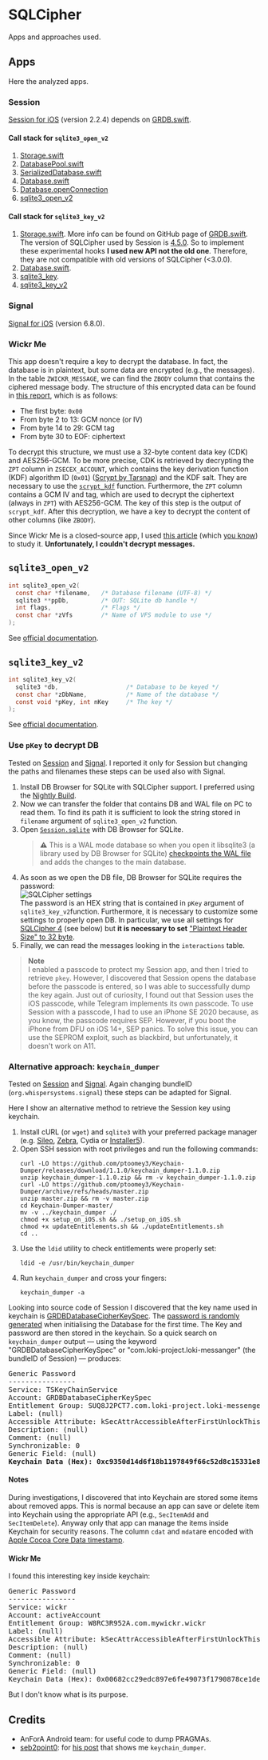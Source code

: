 # SQLCipher

Apps and approaches used.

## Apps

Here the analyzed apps.

### Session

[Session for iOS](https://github.com/oxen-io/session-ios) (version 2.2.4) depends on [GRDB.swift](https://github.com/groue/GRDB.swift).

#### Call stack for `sqlite3_open_v2`

1. [Storage.swift](https://github.com/oxen-io/session-ios/blob/8976ab5f5f0a63db232e3278b23ccfe808e800fc/SessionUtilitiesKit/Database/Storage.swift#L89-L91)
2. [DatabasePool.swift](https://github.com/groue/GRDB.swift/blob/ba68e3b02d9ed953a0c9ff43183f856f20c9b7ce/GRDB/Core/DatabasePool.swift#L29-L44)
3. [SerializedDatabase.swift](https://github.com/groue/GRDB.swift/blob/ba68e3b02d9ed953a0c9ff43183f856f20c9b7ce/GRDB/Core/SerializedDatabase.swift#L46-L49)
4. [Database.swift](https://github.com/groue/GRDB.swift/blob/ba68e3b02d9ed953a0c9ff43183f856f20c9b7ce/GRDB/Core/Database.swift#L303)
5. [Database.openConnection](https://github.com/groue/GRDB.swift/blob/ba68e3b02d9ed953a0c9ff43183f856f20c9b7ce/GRDB/Core/Database.swift#L321-L342)
6. [sqlite3_open_v2](https://github.com/groue/GRDB.swift/blob/ba68e3b02d9ed953a0c9ff43183f856f20c9b7ce/GRDB/Core/Database.swift#L324)

#### Call stack for `sqlite3_key_v2`

1. [Storage.swift](https://github.com/oxen-io/session-ios/blob/8976ab5f5f0a63db232e3278b23ccfe808e800fc/SessionUtilitiesKit/Database/Storage.swift#L62-L87).
   More info can be found on GitHub page of [GRDB.swift](https://github.com/groue/GRDB.swift/blob/master/README.md#creating-or-opening-an-encrypted-database).
   The version of SQLCipher used by Session is [4.5.0](https://github.com/oxen-io/session-ios/blob/8976ab5f5f0a63db232e3278b23ccfe808e800fc/Podfile#L13-L14).
   So to implement these experimental hooks **I used new API not the old one**.
   Therefore, they are not compatible with old versions of SQLCipher (&lt;3.0.0).
2. [Database.swift](https://github.com/groue/GRDB.swift/blob/ba68e3b02d9ed953a0c9ff43183f856f20c9b7ce/GRDB/Core/Database.swift#L1587-L1603).
3. [sqlite3_key](https://github.com/sqlcipher/sqlcipher/blob/8763afaf13231cb1fc835b52c94ada23f8e47b3d/src/crypto.c#L914-L917).
4. [sqlite3_key_v2](https://github.com/sqlcipher/sqlcipher/blob/8763afaf13231cb1fc835b52c94ada23f8e47b3d/src/crypto.c#L919-L928)

### Signal

[Signal for iOS](https://apps.apple.com/us/app/signal-private-messenger/id874139669) (version 6.8.0).

### Wickr Me

This app doesn't require a key to decrypt the database. 
In fact, the database is in plaintext, but some data are encrypted (e.g., the messages). 
In the table `ZWICKR_MESSAGE`, we can find the `ZBODY` column that contains the ciphered message body. 
The structure of this encrypted data can be found in [this report](https://oops.math.spbu.ru/SE/diploma/2021/pi/Cherniavskii-report.pdf#page=14), which is as follows:
- The first byte: `0x00`
- From byte 2 to 13: GCM nonce (or IV)
- From byte 14 to 29: GCM tag
- From byte 30 to EOF: ciphertext

To decrypt this structure, we must use a 32-byte content data key (CDK) and AES256-GCM. 
To be more precise, CDK is retrieved by decrypting the `ZPT` column in `ZSECEX_ACCOUNT`, which contains the key derivation function (KDF) algorithm ID (`0x01`) ([Scrypt by Tarsnap](https://github.com/Tarsnap/scrypt)) and the KDF salt. 
They are necessary to use the [`scrypt_kdf`](https://github.com/Tarsnap/scrypt#using-scrypt-as-a-kdf) function. 
Furthermore, the `ZPT` column contains a GCM IV and tag, which are used to decrypt the ciphertext (always in `ZPT`) with AES256-GCM. 
The key of this step is the output of `scrypt_kdf`. 
After this decryption, we have a key to decrypt the content of other columns (like `ZBODY`).

Since Wickr Me is a closed-source app, I used [this article](https://www.sciencedirect.com/science/article/pii/S2666281721000366) (which [you know](https://people.unipmn.it/sguazt/publication/anglano-2021-useraction/Anglano-2021-UserAction.pdf#page=13)) to study it. 
**Unfortunately, I couldn't decrypt messages.**

## `sqlite3_open_v2`
```c
int sqlite3_open_v2(
  const char *filename,   /* Database filename (UTF-8) */
  sqlite3 **ppDb,         /* OUT: SQLite db handle */
  int flags,              /* Flags */
  const char *zVfs        /* Name of VFS module to use */
);
```
See [official documentation](https://www.sqlite.org/c3ref/open.html).

## `sqlite3_key_v2`
```c
int sqlite3_key_v2(
  sqlite3 *db,                   /* Database to be keyed */
  const char *zDbName,           /* Name of the database */
  const void *pKey, int nKey     /* The key */
);
```
See [official documentation](https://www.zetetic.net/sqlcipher/sqlcipher-api/#sqlite3_key).

### Use `pKey` to decrypt DB

Tested on [Session](#session) and [Signal](#signal).
I reported it only for Session but changing the paths and filenames these steps can be used also with Signal.

1. Install DB Browser for SQLite with SQLCipher support. I preferred using the [Nightly Build](https://nightlies.sqlitebrowser.org/latest/).
2. Now we can transfer the folder that contains DB and WAL file on PC to read them.
   To find its path it is sufficient to look the string stored in `filename` argument of `sqlite3_open_v2` function.
3. Open [`Session.sqlite`](https://github.com/oxen-io/session-ios/blob/8976ab5f5f0a63db232e3278b23ccfe808e800fc/SessionUtilitiesKit/Database/Storage.swift#L10) with DB Browser for SQLite.
   > :warning: This is a WAL mode database so when you open it libsqlite3 (a library used by DB Browser for SQLite) [checkpoints the WAL file](https://sqliteforensictoolkit.com/forensic-examination-of-sqlite-write-ahead-log-wal-files/) and adds the changes to the main database.
4. As soon as we open the DB file, DB Browser for SQLite requires the password:</br>
   ![SQLCipher settings](../../docs/images/db4s.png?raw=true "SQLCipher settings")</br>
   The password is an HEX string that is contained in `pKey` argument of `sqlite3_key_v2`function.
   Furthermore, it is necessary to customize some settings to properly open DB.
   In particular, we use all settings for [SQLCipher 4](https://www.zetetic.net/sqlcipher/design/) (see below) but **it is necessary to set** ["Plaintext Header Size" to 32 byte](https://github.com/oxen-io/session-ios/blob/8976ab5f5f0a63db232e3278b23ccfe808e800fc/SessionUtilitiesKit/Database/Storage.swift#L81-L86).
5. Finally, we can read the messages looking in the `interactions` table.

> **Note**<br/>
> I enabled a passcode to protect my Session app, and then I tried to retrieve `pkey`. 
> However, I discovered that Session opens the database before the passcode is entered, so I was able to successfully dump the key again. 
> Just out of curiosity, I found out that Session uses the iOS passcode, while Telegram implements its own passcode. 
> To use Session with a passcode, I had to use an iPhone SE 2020 because, as you know, the passcode requires SEP. 
> However, if you boot the iPhone from DFU on iOS 14+, SEP panics. 
> To solve this issue, you can use the SEPROM exploit, such as blackbird, but unfortunately, it doesn't work on A11.

### Alternative approach: `keychain_dumper`

Tested on [Session](#session) and [Signal](#signal).
Again changing bundleID (`org.whispersystems.signal`) these steps can be adapted for Signal.

Here I show an alternative method to retrieve the Session key using keychain.
1. Install cURL (or `wget`) and `sqlite3` with your preferred package manager (e.g. [Sileo](https://getsileo.app/), [Zebra](https://getzbra.com/), Cydia or [Installer5](https://apptapp.me/repo/)).
2. Open SSH session with root privileges and run the following commands:
   ```shell
   curl -LO https://github.com/ptoomey3/Keychain-Dumper/releases/download/1.1.0/keychain_dumper-1.1.0.zip
   unzip keychain_dumper-1.1.0.zip && rm -v keychain_dumper-1.1.0.zip
   curl -LO https://github.com/ptoomey3/Keychain-Dumper/archive/refs/heads/master.zip
   unzip master.zip && rm -v master.zip
   cd Keychain-Dumper-master/
   mv -v ../keychain_dumper ./
   chmod +x setup_on_iOS.sh && ./setup_on_iOS.sh
   chmod +x updateEntitlements.sh && ./updateEntitlements.sh
   cd ..
   ```
3. Use the `ldid` utility to check entitlements were properly set:
   ```shell
   ldid -e /usr/bin/keychain_dumper
   ```
4. Run `keychain_dumper` and cross your fingers:
   ```shell
   keychain_dumper -a
   ```
Looking into source code of Session I discovered that the key name used in keychain is [GRDBDatabaseCipherKeySpec](https://github.com/oxen-io/session-ios/blob/9a4988f2126135950a2a8d7c43873433aec6b751/SessionUtilitiesKit/Database/Storage.swift#L12).
The [password is randomly generated](https://github.com/oxen-io/session-ios/blob/9a4988f2126135950a2a8d7c43873433aec6b751/SessionUtilitiesKit/Database/Storage.swift#L252-L263) when initialising the Database for the first time. 
The Key and password are then stored in the keychain.
So a quick search on `keychain_dumper` output &mdash; using the keyword "GRDBDatabaseCipherKeySpec" or "com.loki-project.loki-messanger" (the bundleID of Session) &mdash; produces:
<pre>
Generic Password
----------------
Service: TSKeyChainService
Account: GRDBDatabaseCipherKeySpec
Entitlement Group: SUQ8J2PCT7.com.loki-project.loki-messenger
Label: (null)
Accessible Attribute: kSecAttrAccessibleAfterFirstUnlockThisDeviceOnly, protection level 4
Description: (null)
Comment: (null)
Synchronizable: 0
Generic Field: (null)
<b>Keychain Data (Hex): 0xc9350d14d6f18b1197849f66c52d8c15331e814b439af4bb5179e745dcfe744c838235f3f339061ef547609f20972196</b>
</pre>

#### Notes

During investigations, I discovered that into Keychain are stored some items about removed apps.
This is normal because an app can save or delete item into Keychain using the appropriate API (e.g., `SecItemAdd` and `SecItemDelete`).
<span><!-- https://gist.github.com/dhoerl/1170641#file-keychainitemwrapper-m-L118-L119 --></span>
Anyway only that app can manage the items inside Keychain for security reasons.
The column `cdat` and `mdat`are encoded with [Apple Cocoa Core Data timestamp](https://www.epochconverter.com/coredata).

#### Wickr Me

I found this interesting key inside keychain:
<pre>
Generic Password
----------------
Service: wickr
Account: activeAccount
Entitlement Group: W8RC3R952A.com.mywickr.wickr
Label: (null)
Accessible Attribute: kSecAttrAccessibleAfterFirstUnlockThisDeviceOnly, protection level 4
Description: (null)
Comment: (null)
Synchronizable: 0
Generic Field: (null)
Keychain Data (Hex): 0x00682cc29edc897e6fe49073f1790878ce1dea50b01a5e547c68a3173368e84de1
</pre>
But I don't know what is its purpose.

## Credits

- AnForA Android team: for useful code to dump PRAGMAs.
- [seb2point0](https://github.com/seb2point0): for [his post](https://cight.co/backup-signal-ios-jailbreak/) that shows me `keychain_dumper`.

